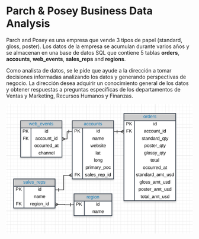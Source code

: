 
# Parch & Posey Business Data Analysis


Parch and Posey es una empresa que vende 3 tipos de papel (standard, gloss, poster). Los datos de la empresa se acumulan durante varios años y se almacenan en una base de datos SQL que contiene 5 tablas **orders**, **accounts**, **web_events**, **sales_reps** and **regions**.

Como analista de datos, se le pide que ayude a la dirección a tomar decisiones informadas analizando los datos y generando perspectivas de negocio. La dirección desea adquirir un conocimiento general de los datos y obtener respuestas a preguntas específicas de los departamentos de Ventas y Marketing, Recursos Humanos y Finanzas.


![EDR logo](https://github.com/angeldlucero/SQL-Code/blob/main/PostgreSQL/Parch_and_Posey_Company/Images/DER.png)
